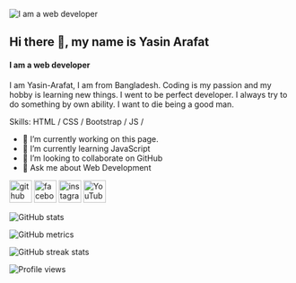 ![I am a web developer](https://scontent.fdac135-1.fna.fbcdn.net/v/t39.30808-6/248694233_567786144487635_3675285127198134129_n.jpg?_nc_cat=109&ccb=1-5&_nc_sid=e3f864&_nc_eui2=AeFVcR_aG5z3MHZ27UtXo81GtWP49V9Bdpq1Y_j1X0F2mt8EWFcyUCixPcxePD2Fzkh3GzqxkN8CFFYYWTpfjlAE&_nc_ohc=cdipvzcMCd0AX8uVKpe&_nc_ht=scontent.fdac135-1.fna&oh=00_AT9dmWgNtoPobl72MlHwFerWz1A7unVtaK-M_jws2s_WKg&oe=61D46E03)

## Hi there 👋, my name is Yasin Arafat
#### I am a web developer


I am Yasin-Arafat, I am from Bangladesh. Coding is my passion and my hobby is learning new things. I went to be perfect developer. I always try to do something by own ability. I want to die being a good man.

Skills: HTML / CSS / Bootstrap / JS / 

- 🔭 I’m currently working on this page. 
- 🌱 I’m currently learning JavaScript 
- 👯 I’m looking to collaborate on GitHub 
- 💬 Ask me about Web Development 


[<img src='https://cdn.jsdelivr.net/npm/simple-icons@3.0.1/icons/github.svg' alt='github' height='40' background='red'>](https://github.com/Yasin-Arafat-06)  [<img src='https://cdn.jsdelivr.net/npm/simple-icons@3.0.1/icons/facebook.svg' alt='facebook' height='40'>](https://www.facebook.com/yasin.arafat.ak06)  [<img src='https://cdn.jsdelivr.net/npm/simple-icons@3.0.1/icons/instagram.svg' alt='instagram' height='40'>](https://www.instagram.com/yasin_arafat_06/)  [<img src='https://cdn.jsdelivr.net/npm/simple-icons@3.0.1/icons/youtube.svg' alt='YouTube' height='40'>](https://www.youtube.com/channel/HRvToNMH_U5QJzZ78xrt6A)  

![GitHub stats](https://github-readme-stats.vercel.app/api?username=Yasin-Arafat-06&show_icons=true&count_private=true)  

<!-- ![GitHub Activity Graph](https://activity-graph.herokuapp.com/graph?username=Yasin-Arafat-06)   -->

![GitHub metrics](https://metrics.lecoq.io/Yasin-Arafat-06)  

![GitHub streak stats](https://github-readme-streak-stats.herokuapp.com/?user=Yasin-Arafat-06)  

![Profile views](https://gpvc.arturio.dev/Yasin-Arafat-06)  
